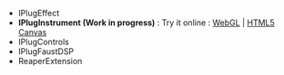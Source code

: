 * IPlugEffect
* **IPlugInstrument (Work in progress)** : Try it online : [WebGL](https://iplug2.github.io/webgl/IPlugInstrument/) | [HTML5 Canvas](https://iplug2.github.io/canvas/IPlugInstrument/)
* IPlugControls
* IPlugFaustDSP
* ReaperExtension
